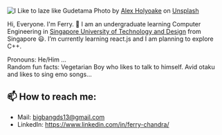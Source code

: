 <!--
**FerryC13/FerryC13** is a ✨ _special_ ✨ repository because its `README.md` (this file) appears on your GitHub profile.-->

![I Like to laze like Gudetama](https://images.unsplash.com/photo-1517755625226-38c7e7acf8fd?ixlib=rb-1.2.1&ixid=eyJhcHBfaWQiOjEyMDd9&auto=format&fit=crop&w=1350&q=80)
Photo by [Alex Holyoake](https://unsplash.com/@stairhopper?utm_source=unsplash&amp;utm_medium=referral&amp;utm_content=creditCopyText) on [Unsplash](https://unsplash.com/s/photos/anime?utm_source=unsplash&amp;utm_medium=referral&amp;utm_content=creditCopyText)

Hi, Everyone. I'm Ferry. :wave:
I am an undergraduate learning Computer Engineering in [Singapore University of Technology and Design](https://sutd.edu.sg/) from Singapore :smiley:. I’m currently learning react.js and I am planning to explore C++.

Pronouns: He/Him ...  
Random fun facts: Vegetarian Boy who likes to talk to himself. Avid otaku and likes to sing emo songs...

## 📫 How to reach me: 
- Mail: bigbangds13@gmail.com
- LinkedIn: https://www.linkedin.com/in/ferry-chandra/

